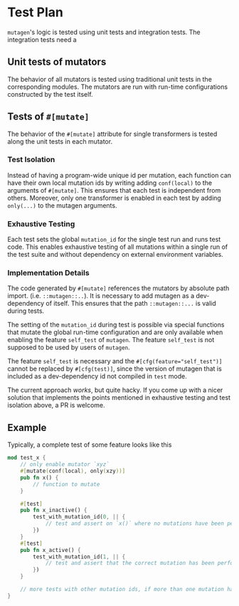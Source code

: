 # Test Plan

`mutagen`'s logic is tested using unit tests and integration tests. The integration tests need a

## Unit tests of mutators

The behavior of all mutators is tested using traditional unit tests in the corresponding modules. The mutators are run with run-time configurations constructed by the test itself.

## Tests of `#[mutate]`

The behavior of the `#[mutate]` attribute for single transformers is tested along the unit tests in each mutator.

### Test Isolation

Instead of having a program-wide unique id per mutation, each function can have their own local mutation ids by writing adding `conf(local)` to the arguments of `#[mutate]`. This ensures that each test is independent from others. Moreover, only one transformer is enabled in each test by adding `only(...)` to the mutagen arguments.

### Exhaustive Testing

Each test sets the global `mutation_id` for the single test run and runs test code. This enables exhaustive testing of all mutations within a single run of the test suite and without dependency on external environment variables.

### Implementation Details

The code generated by `#[mutate]` references the mutators by absolute path import. (i.e. `::mutagen::..`). It is necessary to add mutagen as a dev-dependency of itself. This ensures that the path `::mutagen::...` is valid during tests.

The setting of the `mutation_id` during test is possible via special functions that mutate the global run-time configuration and are only available when enabling the feature `self_test` of `mutagen`. The feature `self_test` is not supposed to be used by users of `mutagen`.

The feature `self_test` is necessary and the `#[cfg(feature="self_test")]` cannot be replaced by `#[cfg(test)]`, since the version of mutagen that is included as a dev-dependency id not compiled in `test` mode.

The current approach *works*, but quite hacky. If you come up with a nicer solution that implements the points mentioned in exhaustive testing and test isolation above, a PR is welcome.

## Example

Typically, a complete test of some feature looks like this
```rust
mod test_x {
    // only enable mutator `xyz`
    #[mutate(conf(local), only(xzy))]
    pub fn x() {
        // function to mutate
    }

    #[test]
    pub fn x_inactive() {
        test_with_mutation_id(0, || {
            // test and assert on `x()` where no mutations have been performed
        })
    }
    #[test]
    pub fn x_active() {
        test_with_mutation_id(1, || {
            // test and assert that the correct mutation has been performed in `x()`
        })
    }

    // more tests with other mutation ids, if more than one mutation has been performed
}
```
